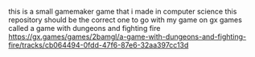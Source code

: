 this is a small gamemaker game that i made in computer science this repository should be the correct one to go with my game on gx games called a game with dungeons and fighting fire
https://gx.games/games/2bamgl/a-game-with-dungeons-and-fighting-fire/tracks/cb064494-0fdd-47f6-87e6-32aa397cc13d
